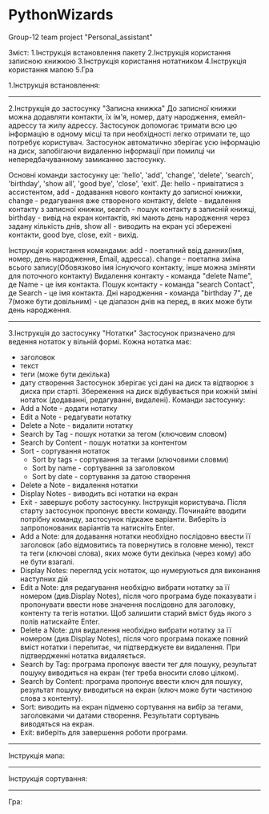 # PythonWizards
Group-12 team project "Personal_assistant"

Зміст:
1.Інструкція встановлення пакету
2.Інструкція користання записною книжкою
3.Інструкція користання нотатником
4.Інструкція користання мапою
5.Гра

1.Інструкція встановлення:









------------------------------------------------------------------------------------------------------------------------------------------------------

2.Інструкція до застосунку "Записна книжка"
До записної книжки можна додавляти контакти, їх ім'я, номер, дату народження, емейл-адрессу та жилу адрессу.
Застосунок допомогає тримати всю цю інформацію в одному місці та при необхідності легко отримати те, що потребує користувач.
Застосунок автоматично зберігає усю інформацію на диск, запобігаючи видаленню інформації при помилці чи непередбачуванному замиканню застосунку.

Основні команди застосунку це: 'hello', 'add', 'change', 'delete', 'search', 'birthday', 'show all', 'good bye', 'close', 'exit'.
Де: hello - привітатися з ассистентом,
    add - додавання нового контакту до записної книжки,
    change - редагування вже створеного контакту,
    delete - видалення контакту з записної книжки,
    search - пошук контакту в записній книжці,
    birthday - вивід на екран контактів, які мають день народження через задану кількість днів,
    show all - виводить на екран усі збережені контакти,
    good bye, close, exit - вихід.

Інструкція користання командами:
add - поетапний ввід данних(імя, номер, день народження, Еmail, адресса).
change - поетапна зміна всього запису(Обовязково імя існуючого контакту, інше можна зміняти для поточного контакту)
Видалення контакту - команда "delete Name", де Name - це імя контакта.
Пошук контакту - команда "search Contact", де Search - це імя контакта.
Дні народження - команда "birthday 7", де 7(може бути довільним) - це діапазон днів на перед, в яких може бути день народження.

------------------------------------------------------------------------------------------------------------------------------------------------------

3.Інструкція до застосунку "Нотатки"
Застосунок призначено для ведення нотаток у вільній формі.
Кожна нотатка має:
- заголовок
- текст
- теги (може бути декілька)
- дату створення
Застосунок зберігає усі дані на диск та відтворює з диска при старті.
Збереження на диск відбувається при кожній зміні нотаток (додаванні, редагуванні, видалені).
Команди застосунку:
- Add a Note - додати нотатку
- Edit a Note - редагувати нотатку
- Delete a Note - видалити нотатку
- Search by Tag - пошук нотатки за тегом (ключовим словом)
- Search by Content - пошук нотатки за контентом
- Sort - сортування нотаток
    - Sort by tags - сортування за тегами (ключовими словми)
    - Sort by name - сортування за заголовком
    - Sort by date - сортування за датою створення
- Delete a Note - видалення нотатки
- Display Notes - виводить всі нотатки на екран
- Exit - завершує роботу застосунку.
Інструкція користувача.
Після старту застосунок пропонує ввести команду.
Починайте вводити потрібну команду, застосунок підкаже варіанти. Виберіть із запропонованих варіантів та натисніть Enter.
- Add a Note: для додавання нотатки необхідно послідовно ввести її заголовок (або відмовитись та повернутись в головне меню),
текст та теги (ключові слова), яких може бути декілька (через кому) або не бути взагалі.
- Display Notes: перегляд усіх нотаток, що нумеруються для виконання наступних дій
- Edit a Note: для редагування необхідно вибрати нотатку за її номером (див.Display Notes), після чого програма буде показувати 
і пропонувати ввести нове значення послідовно для заголовку, контенту та тегів нотатки. Щоб залишити старий вміст
будь якого з полів натискайте Enter.
- Delete a Note: для видалення необхідно вибрати нотатку за її номером (див.Display Notes), після чого програма покаже
повний вміст нотатки і перепитає, чи підтверджуєте ви видалення. При підтвердженні нотатка видаляється.
- Search by Tag: програма пропонує ввести тег для пошуку, результат пошуку виводиться на екран (тег треба вносити слово цілком).
- Search by Content: програма пропонує ввести ключ для пошуку, результат пошуку виводиться на екран (ключ може бути частиною слова з контенту).
- Sort: виводить на екран підменю сортування на вибір за тегами, заголовками чи датами створення. Результати сортувань виводяться на екран.
- Exit: виберіть для завершення роботи програми. 

------------------------------------------------------------------------------------------------------------------------------------------------------

Інструкція мапа:

------------------------------------------------------------------------------------------------------------------------------------------------------

Інструкція сортування:

------------------------------------------------------------------------------------------------------------------------------------------------------

Гра: